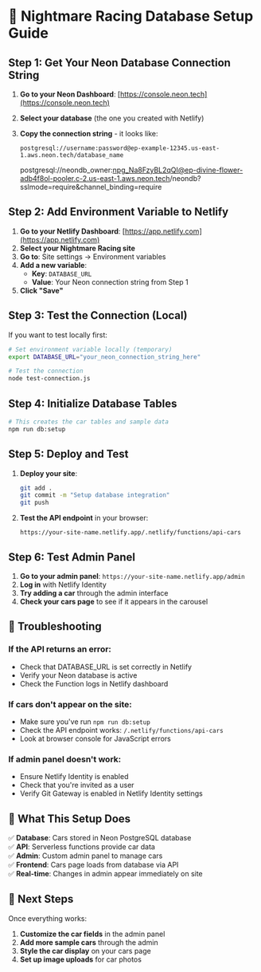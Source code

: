 # 🚀 Nightmare Racing Database Setup Guide

## Step 1: Get Your Neon Database Connection String

1. **Go to your Neon Dashboard**: [https://console.neon.tech](https://console.neon.tech)
2. **Select your database** (the one you created with Netlify)
3. **Copy the connection string** - it looks like:
   ```
   postgresql://username:password@ep-example-12345.us-east-1.aws.neon.tech/database_name
   ```

   postgresql://neondb_owner:npg_Na8FzyBL2qQI@ep-divine-flower-adb4f8ol-pooler.c-2.us-east-1.aws.neon.tech/neondb?sslmode=require&channel_binding=require

## Step 2: Add Environment Variable to Netlify

1. **Go to your Netlify Dashboard**: [https://app.netlify.com](https://app.netlify.com)
2. **Select your Nightmare Racing site**
3. **Go to**: Site settings → Environment variables
4. **Add a new variable**:
   - **Key**: `DATABASE_URL`
   - **Value**: Your Neon connection string from Step 1
5. **Click "Save"**

## Step 3: Test the Connection (Local)

If you want to test locally first:

```bash
# Set environment variable locally (temporary)
export DATABASE_URL="your_neon_connection_string_here"

# Test the connection
node test-connection.js
```

## Step 4: Initialize Database Tables

```bash
# This creates the car tables and sample data
npm run db:setup
```

## Step 5: Deploy and Test

1. **Deploy your site**:
   ```bash
   git add .
   git commit -m "Setup database integration"
   git push
   ```

2. **Test the API endpoint** in your browser:
   ```
   https://your-site-name.netlify.app/.netlify/functions/api-cars
   ```

## Step 6: Test Admin Panel

1. **Go to your admin panel**: `https://your-site-name.netlify.app/admin`
2. **Log in** with Netlify Identity
3. **Try adding a car** through the admin interface
4. **Check your cars page** to see if it appears in the carousel

## 🔧 Troubleshooting

### If the API returns an error:
- Check that DATABASE_URL is set correctly in Netlify
- Verify your Neon database is active
- Check the Function logs in Netlify dashboard

### If cars don't appear on the site:
- Make sure you've run `npm run db:setup`
- Check the API endpoint works: `/.netlify/functions/api-cars`
- Look at browser console for JavaScript errors

### If admin panel doesn't work:
- Ensure Netlify Identity is enabled
- Check that you're invited as a user
- Verify Git Gateway is enabled in Netlify Identity settings

## 📂 What This Setup Does

✅ **Database**: Cars stored in Neon PostgreSQL database  
✅ **API**: Serverless functions provide car data  
✅ **Admin**: Custom admin panel to manage cars  
✅ **Frontend**: Cars page loads from database via API  
✅ **Real-time**: Changes in admin appear immediately on site  

## 🎯 Next Steps

Once everything works:
1. **Customize the car fields** in the admin panel
2. **Add more sample cars** through the admin
3. **Style the car display** on your cars page
4. **Set up image uploads** for car photos
